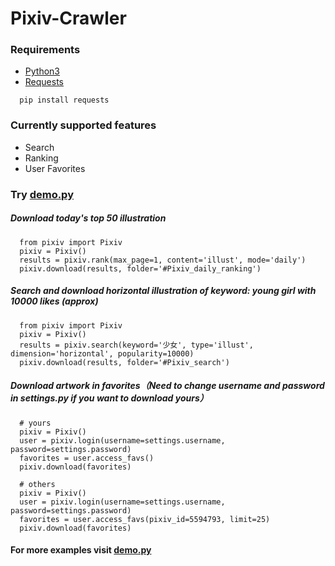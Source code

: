 # Pixiv-Crawler

### Requirements
- [Python3](https://www.python.org/downloads/)
- [Requests](https://2.python-requests.org/en/master/)
```
  pip install requests
```

### Currently supported features
- Search
- Ranking
- User Favorites

### Try [demo.py](https://github.com/Redcxx/Pixiv-Crawler/blob/master/demo.py)
##### Download today's top 50 illustration
```
  from pixiv import Pixiv
  pixiv = Pixiv()
  results = pixiv.rank(max_page=1, content='illust', mode='daily')
  pixiv.download(results, folder='#Pixiv_daily_ranking')
```
##### Search and download horizontal illustration of keyword: young girl with 10000 likes (approx)
```
  from pixiv import Pixiv
  pixiv = Pixiv()
  results = pixiv.search(keyword='少女', type='illust', dimension='horizontal', popularity=10000)
  pixiv.download(results, folder='#Pixiv_search')
```
##### Download artwork in favorites（Need to change username and password in settings.py if you want to download yours）
```
  # yours
  pixiv = Pixiv()
  user = pixiv.login(username=settings.username, password=settings.password)
  favorites = user.access_favs()
  pixiv.download(favorites)

  # others
  pixiv = Pixiv()
  user = pixiv.login(username=settings.username, password=settings.password)
  favorites = user.access_favs(pixiv_id=5594793, limit=25)
  pixiv.download(favorites)
```
#### For more examples visit [demo.py](https://github.com/Redcxx/Pixiv-Crawler/blob/master/demo.py)
